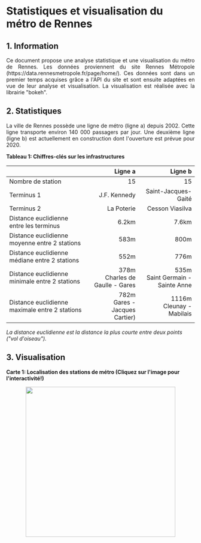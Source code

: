 # Statistiques et visualisation du métro de Rennes

## 1. Information

<p align="justify">
Ce document propose une analyse statistique et une visualisation du métro de Rennes. 
Les données proviennent du site Rennes Métropole (https://data.rennesmetropole.fr/page/home/). 
Ces données sont dans un premier temps acquises grâce a l'API du site et sont ensuite adaptées
en vue de leur analyse et visualisation. La visualisation est réalisée avec la librairie "bokeh".
</p>

## 2. Statistiques

<p align="justify">
La ville de Rennes possède une ligne de métro (ligne a) depuis 2002. Cette ligne transporte environ 140 000 passagers par jour.
 Une deuxième ligne (ligne b) est actuellement en construction dont l'ouverture est prévue pour 2020.
</p>

**Tableau 1: Chiffres-clés sur les infrastructures**

|                                               |Ligne a                           |Ligne b                             |
|-----------------------------------------------|---------------------------------:|-----------------------------------:|
|Nombre de station                              | 15                               | 15                                 |
|Terminus 1                                     | J.F. Kennedy                     | Saint-Jacques-Gaité                |
|Terminus 2                                     | La Poterie                       | Cesson Viasilva                    |
|Distance euclidienne entre les terminus        | 6.2km                            | 7.6km                              |
|Distance euclidienne moyenne entre 2 stations  | 583m                             | 800m                               |
|Distance euclidienne médiane entre 2 stations  | 552m                             | 776m                               |
|Distance euclidienne minimale entre 2 stations | 378m<br>Charles de Gaulle - Gares| 535m<br>Saint Germain - Sainte Anne|
|Distance euclidienne maximale entre 2 stations | 782m<br>Gares - Jacques Cartier) | 1116m <br>Cleunay - Mabilais       |

*La distance euclidienne est la distance la plus courte entre deux points ("vol d'oiseau").*

## 3. Visualisation

**Carte 1: Localisation des stations de métro (Cliquez sur l'image pour l'interactivité!)**

<p align="center">
  <a href="https://florentdsgree.github.io/TransportRennesMetropole/MetroRennes/MetroRennes.html">
  <img src="https://florentdsgree.github.io/TransportRennesMetropole/MetroRennes/MetroRennes.PNG" width="400"/>
  </a>
</p>
